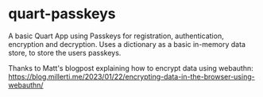 # quart-passkeys
A basic Quart App using Passkeys for registration, authentication, encryption and decryption.
Uses a dictionary as a basic in-memory data store, to store the users passkeys. 


Thanks to Matt's blogpost explaining how to encrypt data using webauthn:
https://blog.millerti.me/2023/01/22/encrypting-data-in-the-browser-using-webauthn/
